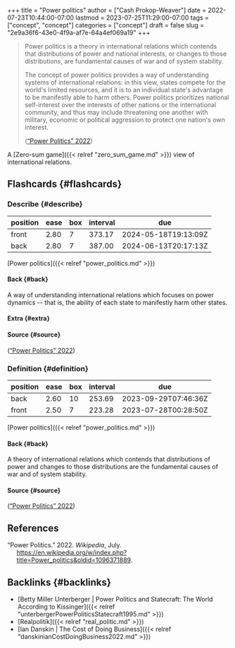 +++
title = "Power politics"
author = ["Cash Prokop-Weaver"]
date = 2022-07-23T10:44:00-07:00
lastmod = 2023-07-25T11:29:00-07:00
tags = ["concept", "concept"]
categories = ["concept"]
draft = false
slug = "2e9a36f6-43e0-4f9a-af7e-64a4ef069a19"
+++

> Power politics is a theory in international relations which contends that distributions of power and national interests, or changes to those distributions, are fundamental causes of war and of system stability.
>
> The concept of power politics provides a way of understanding systems of international relations: in this view, states compete for the world's limited resources, and it is to an individual state's advantage to be manifestly able to harm others. Power politics prioritizes national self-interest over the interests of other nations or the international community, and thus may include threatening one another with military, economic or political aggression to protect one nation's own interest.
>
> (<a href="#citeproc_bib_item_1">“Power Politics” 2022</a>)

A [Zero-sum game]({{< relref "zero_sum_game.md" >}}) view of international relations.


## Flashcards {#flashcards}


### Describe {#describe}

| position | ease | box | interval | due                  |
|----------|------|-----|----------|----------------------|
| front    | 2.80 | 7   | 373.17   | 2024-05-18T19:13:09Z |
| back     | 2.80 | 7   | 387.00   | 2024-06-13T20:17:13Z |

[Power politics]({{< relref "power_politics.md" >}})


#### Back {#back}

A way of understanding international relations which focuses on power dynamics -- that is, the ability of each state to manifestly harm other states.


#### Extra {#extra}


#### Source {#source}

(<a href="#citeproc_bib_item_1">“Power Politics” 2022</a>)


### Definition {#definition}

| position | ease | box | interval | due                  |
|----------|------|-----|----------|----------------------|
| back     | 2.60 | 10  | 253.69   | 2023-09-29T07:46:36Z |
| front    | 2.50 | 7   | 223.28   | 2023-07-28T00:28:50Z |

[Power politics]({{< relref "power_politics.md" >}})


#### Back {#back}

A theory of international relations which contends that distributions of power and changes to those distributions are the fundamental causes of war and of system stability.


#### Source {#source}

(<a href="#citeproc_bib_item_1">“Power Politics” 2022</a>)

## References

<style>.csl-entry{text-indent: -1.5em; margin-left: 1.5em;}</style><div class="csl-bib-body">
  <div class="csl-entry"><a id="citeproc_bib_item_1"></a>“Power Politics.” 2022. <i>Wikipedia</i>, July. <a href="https://en.wikipedia.org/w/index.php?title=Power_politics&oldid=1096371889">https://en.wikipedia.org/w/index.php?title=Power_politics&#38;oldid=1096371889</a>.</div>
</div>


## Backlinks {#backlinks}

-   [Betty Miller Unterberger | Power Politics and Statecraft: The World According to Kissinger]({{< relref "unterbergerPowerPoliticsStatecraft1995.md" >}})
-   [Realpolitik]({{< relref "real_politic.md" >}})
-   [Ian Danskin | The Cost of Doing Business]({{< relref "danskinianCostDoingBusiness2022.md" >}})
